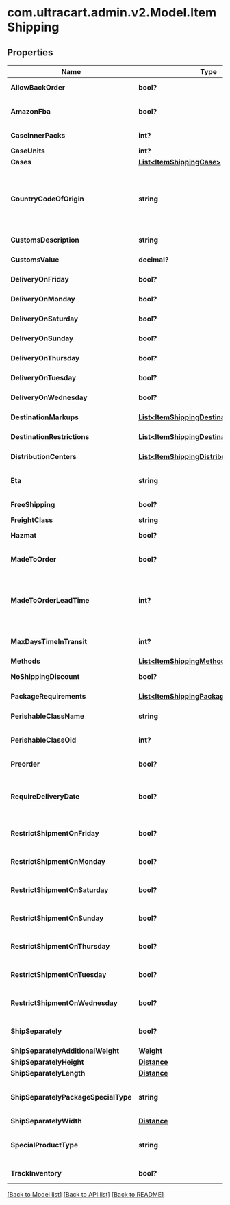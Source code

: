 # com.ultracart.admin.v2.Model.ItemShipping
## Properties

Name | Type | Description | Notes
------------ | ------------- | ------------- | -------------
**AllowBackOrder** | **bool?** | Allow back order | [optional] 
**AmazonFba** | **bool?** | Fulfillment by Amazon.com | [optional] 
**CaseInnerPacks** | **int?** | Case inner packs | [optional] 
**CaseUnits** | **int?** | Case units | [optional] 
**Cases** | [**List&lt;ItemShippingCase&gt;**](ItemShippingCase.md) | Cases | [optional] 
**CountryCodeOfOrigin** | **string** | Country code of origin for customs forms.  (ISO-3166 two letter code) | [optional] 
**CustomsDescription** | **string** | Customs description | [optional] 
**CustomsValue** | **decimal?** | Customs value | [optional] 
**DeliveryOnFriday** | **bool?** | Delivery on Friday | [optional] 
**DeliveryOnMonday** | **bool?** | Delivery on Monday | [optional] 
**DeliveryOnSaturday** | **bool?** | Delivery on Saturday | [optional] 
**DeliveryOnSunday** | **bool?** | Delivery on Sunday | [optional] 
**DeliveryOnThursday** | **bool?** | Delivery on Thursday | [optional] 
**DeliveryOnTuesday** | **bool?** | Delivery on Tuesday | [optional] 
**DeliveryOnWednesday** | **bool?** | Delivery on Wednesday | [optional] 
**DestinationMarkups** | [**List&lt;ItemShippingDestinationMarkup&gt;**](ItemShippingDestinationMarkup.md) | Destination markups | [optional] 
**DestinationRestrictions** | [**List&lt;ItemShippingDestinationRestriction&gt;**](ItemShippingDestinationRestriction.md) | Destination restrictions | [optional] 
**DistributionCenters** | [**List&lt;ItemShippingDistributionCenter&gt;**](ItemShippingDistributionCenter.md) | Distribution centers | [optional] 
**Eta** | **string** | Estimated time of arrival | [optional] 
**FreeShipping** | **bool?** | Qualifies for free shipping | [optional] 
**FreightClass** | **string** | Freight class | [optional] 
**Hazmat** | **bool?** | Hazardous material | [optional] 
**MadeToOrder** | **bool?** | True if this item is made to order | [optional] 
**MadeToOrderLeadTime** | **int?** | Number of days lead time it takes to make the item before ite can ship | [optional] 
**MaxDaysTimeInTransit** | **int?** | Maximum days allowed in transit | [optional] 
**Methods** | [**List&lt;ItemShippingMethod&gt;**](ItemShippingMethod.md) | Methods | [optional] 
**NoShippingDiscount** | **bool?** | No shipping discounts | [optional] 
**PackageRequirements** | [**List&lt;ItemShippingPackageRequirement&gt;**](ItemShippingPackageRequirement.md) | Package requirements | [optional] 
**PerishableClassName** | **string** | Perishable class name | [optional] 
**PerishableClassOid** | **int?** | Perishable class object identifier | [optional] 
**Preorder** | **bool?** | This item is on pre-order | [optional] 
**RequireDeliveryDate** | **bool?** | True to require customer to select a delivery date | [optional] 
**RestrictShipmentOnFriday** | **bool?** | Restrict shipment on Friday | [optional] 
**RestrictShipmentOnMonday** | **bool?** | Restrict shipment on Monday | [optional] 
**RestrictShipmentOnSaturday** | **bool?** | Restrict shipment on Saturday | [optional] 
**RestrictShipmentOnSunday** | **bool?** | Restrict shipment on Sunday | [optional] 
**RestrictShipmentOnThursday** | **bool?** | Restrict shipment on Thursday | [optional] 
**RestrictShipmentOnTuesday** | **bool?** | Restrict shipment on Tuesday | [optional] 
**RestrictShipmentOnWednesday** | **bool?** | Restrict shipment on Wednesday | [optional] 
**ShipSeparately** | **bool?** | Ship this item in a separate box | [optional] 
**ShipSeparatelyAdditionalWeight** | [**Weight**](Weight.md) |  | [optional] 
**ShipSeparatelyHeight** | [**Distance**](Distance.md) |  | [optional] 
**ShipSeparatelyLength** | [**Distance**](Distance.md) |  | [optional] 
**ShipSeparatelyPackageSpecialType** | **string** | Ship separately package special type | [optional] 
**ShipSeparatelyWidth** | [**Distance**](Distance.md) |  | [optional] 
**SpecialProductType** | **string** | Special product type (USPS Media Mail) | [optional] 
**TrackInventory** | **bool?** | Track inventory | [optional] 


[[Back to Model list]](../README.md#documentation-for-models) [[Back to API list]](../README.md#documentation-for-api-endpoints) [[Back to README]](../README.md)

